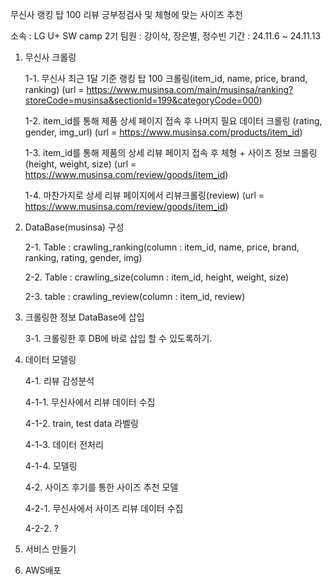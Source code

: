 무신사 랭킹 탑 100 리뷰 긍부정검사 및 체형에 맞는 사이즈 추천

소속 : LG U+ SW camp 2기
팀원 : 강이삭, 장은별, 정수빈
기간 : 24.11.6 ~ 24.11.13

1. 무신사 크롤링

   1-1. 무신사 최근 1달 기준 랭킹 탑 100 크롤링(item_id, name, price, brand, ranking)
   (url = https://www.musinsa.com/main/musinsa/ranking?storeCode=musinsa&sectionId=199&categoryCode=000)

   1-2. item_id를 통해 제품 상세 페이지 접속 후 나머지 필요 데이터 크롤링 (rating, gender, img_url)
   (url = https://www.musinsa.com/products/item_id)

   1-3. item_id를 통해 제품의 상세 리뷰 페이지 접속 후 체형 + 사이즈 정보 크롤링 (height, weight, size)
   (url = https://www.musinsa.com/review/goods/item_id)

   1-4. 마찬가지로 상세 리뷰 페이지에서 리뷰크롤링(review)
   (url = https://www.musinsa.com/review/goods/item_id)

2. DataBase(musinsa) 구성
   
   2-1. Table : crawling_ranking(column : item_id, name, price, brand, ranking, rating, gender, img)
   
   2-2. Table : crawling_size(column : item_id, height, weight, size)
   
   2-3. table : crawling_review(column : item_id, review)

3. 크롤링한 정보 DataBase에 삽입

   3-1. 크롤링한 후 DB에 바로 삽입 할 수 있도록하기.
   
4. 데이터 모델링

   4-1. 리뷰 감성분석

      4-1-1. 무신사에서 리뷰 데이터 수집 

      4-1-2. train, test data 라벨링

      4-1-3. 데이터 전처리

      4-1-4. 모델링

   4-2. 사이즈 후기를 통한 사이즈 추천 모델

      4-2-1. 무신사에서 사이즈 리뷰 데이터 수집

      4-2-2. ?

7. 서비스 만들기
8. AWS배포
